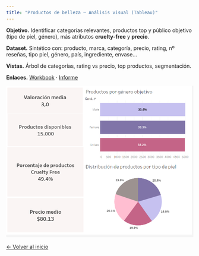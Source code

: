 ```yaml
---
title: "Productos de belleza — Análisis visual (Tableau)"
---
```


**Objetivo.** Identificar categorías relevantes, productos top y público objetivo (tipo de piel, género), más atributos **cruelty-free** y **precio**.

**Dataset.** Sintético con: producto, marca, categoría, precio, rating, nº reseñas, tipo piel, género, país, ingrediente, envase…

**Vistas.** Árbol de categorías, rating vs precio, top productos, segmentación.

**Enlaces.** [Workbook](/assets/belleza/Most_used_beauty_cosmetics_products.twbx) · [Informe](/assets/belleza/Informe_Tableau_Belleza.pdf)

![Tableau](https://github.com/susibrg/susibrg.github.io/blob/main/assets/belleza/Captura%20de%20pantalla%202025-10-22%20173527.png?raw=true)


[← Volver al inicio](/)
